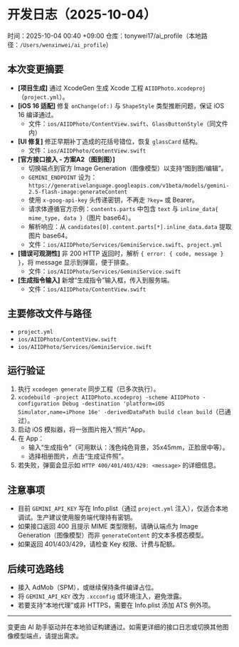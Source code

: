 # 开发日志（2025-10-04）

时间：2025-10-04 00:40 +09:00
仓库：tonywei17/ai_profile（本地路径：`/Users/wenxinwei/ai_profile`）

## 本次变更摘要
- **[项目生成]** 通过 XcodeGen 生成 Xcode 工程 `AIIDPhoto.xcodeproj`（`project.yml`）。
- **[iOS 16 适配]** 修复 `onChange(of:)` 与 `ShapeStyle` 类型推断问题，保证 iOS 16 编译通过。
  - 文件：`ios/AIIDPhoto/ContentView.swift`、`GlassButtonStyle`（同文件内）
- **[UI 修复]** 修正早期补丁造成的花括号错位，恢复 `glassCard` 结构。
  - 文件：`ios/AIIDPhoto/ContentView.swift`
- **[官方接口接入 - 方案A2（图到图）]**
  - 切换端点到官方 Image Generation（图像模型）以支持“图到图/编辑”。
  - `GEMINI_ENDPOINT` 设为：
    `https://generativelanguage.googleapis.com/v1beta/models/gemini-2.5-flash-image:generateContent`
  - 使用 `x-goog-api-key` 头传递密钥，不再走 `?key=` 或 Bearer。
  - 请求体遵循官方示例：`contents.parts` 中包含 `text` 与 `inline_data{ mime_type, data }`（图片 base64）。
  - 解析响应：从 `candidates[0].content.parts[*].inline_data.data` 提取图片 base64。
  - 文件：`ios/AIIDPhoto/Services/GeminiService.swift`、`project.yml`
- **[错误可观测性]** 非 200 HTTP 返回时，解析 `{ error: { code, message } }`，将 message 显示到弹窗，便于排查。
  - 文件：`ios/AIIDPhoto/Services/GeminiService.swift`
- **[生成指令输入]** 新增“生成指令”输入框，传入到服务端。
  - 文件：`ios/AIIDPhoto/ContentView.swift`

## 主要修改文件与路径
- `project.yml`
- `ios/AIIDPhoto/ContentView.swift`
- `ios/AIIDPhoto/Services/GeminiService.swift`

## 运行验证
1. 执行 `xcodegen generate` 同步工程（已多次执行）。
2. `xcodebuild -project AIIDPhoto.xcodeproj -scheme AIIDPhoto -configuration Debug -destination 'platform=iOS Simulator,name=iPhone 16e' -derivedDataPath build clean build`（已通过）。
3. 启动 iOS 模拟器，将一张图片拖入“照片”App。
4. 在 App：
   - 输入“生成指令”（可用默认：浅色纯色背景，35x45mm，正脸居中等）。
   - 选择相册图片，点击“生成证件照”。
5. 若失败，弹窗会显示如 `HTTP 400/401/403/429: <message>` 的详细信息。

## 注意事项
- 目前 `GEMINI_API_KEY` 写在 Info.plist（通过 `project.yml` 注入），仅适合本地调试。生产建议使用服务端代理持有密钥。
- 如果接口返回 400 且提示 MIME 类型限制，请确认端点为 Image Generation（图像模型）而非 `generateContent` 的文本多模态模型。
- 如果返回 401/403/429，请检查 Key 权限、计费与配额。

## 后续可选路线
- 接入 AdMob（SPM），或继续保持条件编译占位。
- 将 `GEMINI_API_KEY` 改为 `.xcconfig` 或环境注入，避免泄露。
- 若要支持“本地代理”或非 HTTPS，需要在 Info.plist 添加 ATS 例外项。

---
变更由 AI 助手驱动并在本地验证构建通过。如需更详细的接口日志或切换其他图像模型端点，请提出需求。

